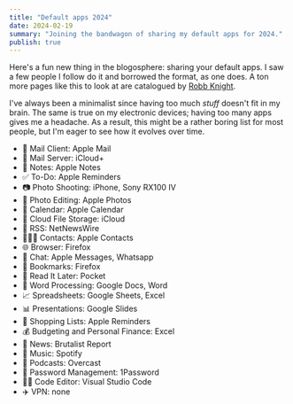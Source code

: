 ```yaml
---
title: "Default apps 2024"
date: 2024-02-19
summary: "Joining the bandwagon of sharing my default apps for 2024."
publish: true
---
```


Here's a fun new thing in the blogosphere: sharing your default apps. I saw a few people I follow do it and borrowed the format, as one does. A ton more pages like this to look at are catalogued by [Robb Knight](https://defaults.rknight.me/).

I've always been a minimalist since having too much _stuff_ doesn't fit in my brain. The same is true on my electronic devices; having too many apps gives me a headache. As a result, this might be a rather boring list for most people, but I'm eager to see how it evolves over time.

- 📨 Mail Client: Apple Mail
- 📮 Mail Server: iCloud+
- 📝 Notes: Apple Notes
- ✅ To-Do: Apple Reminders
- 📷 Photo Shooting: iPhone, Sony RX100 IV
- 🎨 Photo Editing: Apple Photos
- 📆 Calendar: Apple Calendar
- 📁 Cloud File Storage: iCloud
- 📖 RSS: NetNewsWire
- 🙍🏻‍♂️ Contacts: Apple Contacts
- 🌐 Browser: Firefox
- 💬 Chat: Apple Messages, Whatsapp
- 🔖 Bookmarks: Firefox
- 📑 Read It Later: Pocket
- 📜 Word Processing: Google Docs, Word
- 📈 Spreadsheets: Google Sheets, Excel
- 📊 Presentations: Google Slides
- 🛒 Shopping Lists: Apple Reminders
- 💰 Budgeting and Personal Finance: Excel
- 📰 News: Brutalist Report
- 🎵 Music: Spotify
- 🎤 Podcasts: Overcast
- 🔐 Password Management: 1Password
- 🧑‍💻 Code Editor: Visual Studio Code
- ✈️ VPN: none
